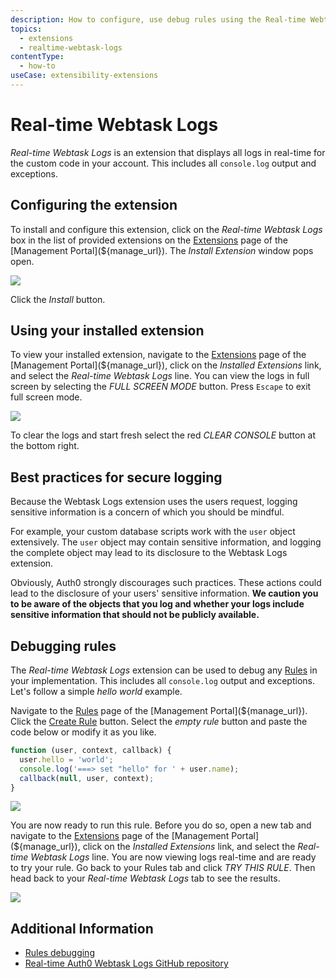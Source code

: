 ```yaml
---
description: How to configure, use debug rules using the Real-time Webtask Logs extension.
topics:
  - extensions
  - realtime-webtask-logs
contentType:
  - how-to
useCase: extensibility-extensions
---
```


# Real-time Webtask Logs

_Real-time Webtask Logs_ is an extension that displays all logs in real-time for the custom code in your account. This includes all `console.log` output and exceptions. 

## Configuring the extension

To install and configure this extension, click on the _Real-time Webtask Logs_ box in the list of provided extensions on the [Extensions](${manage_url}/#/extensions) page of the [Management Portal](${manage_url}). The _Install Extension_ window pops open.

![](/media/articles/extensions/realtime-webtask-logs/extension-mgmt-realtime-logs.png)

Click the _Install_ button.

## Using your installed extension

 To view your installed extension, navigate to the [Extensions](${manage_url}/#/extensions) page of the [Management Portal](${manage_url}), click on the _Installed Extensions_ link, and select the _Real-time Webtask Logs_ line. You can view the logs in full screen by selecting the _FULL SCREEN MODE_ button. Press `Escape` to exit full screen mode. 

![](/media/articles/extensions/realtime-webtask-logs/view-realtime-logs.png)

To clear the logs and start fresh select the red _CLEAR CONSOLE_ button at the bottom right.

## Best practices for secure logging

Because the Webtask Logs extension uses the users request, logging sensitive information is a concern of which you should be mindful.

For example, your custom database scripts work with the `user` object extensively. The `user` object may contain sensitive information, and logging the complete object may lead to its disclosure to the Webtask Logs extension.

Obviously, Auth0 strongly discourages such practices. These actions could lead to the disclosure of your users' sensitive information. **We caution you to be aware of the objects that you log and whether your logs include sensitive information that should not be publicly available.**

## Debugging rules

The _Real-time Webtask Logs_ extension can be used to debug any [Rules](/rules) in your implementation. This includes all `console.log` output and exceptions. Let's follow a simple _hello world_ example.

Navigate to the [Rules](${manage_url}/#/rules) page of the [Management Portal](${manage_url}). Click the [Create Rule](${manage_url}/#/rules/new) button. Select the _empty rule_ button and paste the code below or modify it as you like.

```javascript
function (user, context, callback) {
  user.hello = 'world';
  console.log('===> set "hello" for ' + user.name);
  callback(null, user, context);
}
```

![](/media/articles/extensions/realtime-webtask-logs/create-new-rule.png)

You are now ready to run this rule. Before you do so, open a new tab and navigate to the [Extensions](${manage_url}/#/extensions) page of the [Management Portal](${manage_url}), click on the _Installed Extensions_ link, and select the _Real-time Webtask Logs_ line. You are now viewing logs real-time and are ready to try your rule. Go back to your Rules tab and click _TRY THIS RULE_. Then head back to your _Real-time Webtask Logs_ tab to see the results.

![](/media/articles/extensions/realtime-webtask-logs/view-rules-example.png)

## Additional Information
- [Rules debugging](/rules#debugging)
- [Real-time Auth0 Webtask Logs GitHub repository](https://github.com/auth0/auth0-extension-realtime-logs)
